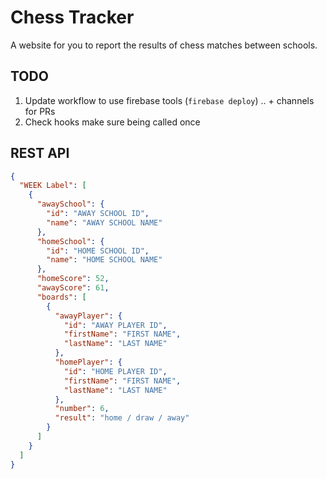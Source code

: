 # Chess Tracker
A website for you to report the results of chess matches between schools.

## TODO
1. Update workflow to use firebase tools (`firebase deploy`) .. + channels for PRs
2. Check hooks make sure being called once

## REST API

```json
{
  "WEEK Label": [
    {
      "awaySchool": {
        "id": "AWAY SCHOOL ID",
        "name": "AWAY SCHOOL NAME"
      },
      "homeSchool": {
        "id": "HOME SCHOOL ID",
        "name": "HOME SCHOOL NAME"
      },
      "homeScore": 52,
      "awayScore": 61,
      "boards": [
        {
          "awayPlayer": {
            "id": "AWAY PLAYER ID",
            "firstName": "FIRST NAME",
            "lastName": "LAST NAME"
          },
          "homePlayer": {
            "id": "HOME PLAYER ID",
            "firstName": "FIRST NAME",
            "lastName": "LAST NAME"
          },
          "number": 6,
          "result": "home / draw / away"
        }
      ]
    }
  ]
}
```

